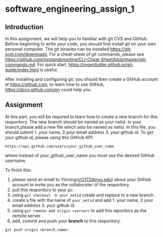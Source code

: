 # software_engineering_assign_1

## Introduction
In this assignment, we will help you to familiar with git CVS and GitHub. Before beginning to write your code, you should first install git on your own personal computer. The git binaries can be installed https://git-scm.com/downloads. For a cheat-sheet of git commands, please see https://github.com/nyutandononline/CLI-Cheat-Sheet/blob/master/git-commands.md. For quick start, https://rogerdudler.github.io/git-guide/index.html is useful.

After installing and configuring git, you should then create a GitHub account at https://github.com, to learn how to use GitHub, https://docs.github.com/en could help you.

## Assignment
At this part, you will be required to learn how to create a new branch for this resporitory. The new branch should be named as your netid. In your branch,please add a new file which aslo be named as netid. In this file, you should submit 1. your name, 2.your email address 3. your github id.
To get your github id, please using this GitHub API:
```
https://api.github.com/users/your_github_user_name
```
where instead of your_github_user_name you must use the desired GitHub username.

To finish this: 
1) please send an email to Yinrong(yt2172@nyu.edu) about your GitHub account to invite you as the collaborater of the resporitory.
2) pull this resporitory to your pc.
3) using `git checkout -b your_netid` create and replace to a new branch.
4) create a file with the name of `your_netid` and add 1. your name, 2.your email address 3. your github id.
5) using `git remote add origin <server>` to add this reporitory as the remote server
6) add, commit and push your **branch** to this resporitory.
 ```
 git push origin <branch_name>
 ```

